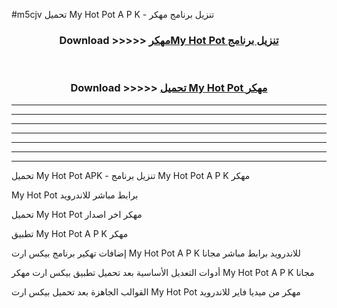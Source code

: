 #m5cjv تحميل My Hot Pot  A P K - تنزيل برنامج مهكر



<div align="center">
<h3>Download >>>>> <a href="https://runaway1.web.app/?sq=My Hot Pot ">مهكرMy Hot Pot  تنزيل برنامج</a></h3><br>

<h3>Download >>>>> <a href="https://runaway1.web.app/?sq=My Hot Pot ">تحميل My Hot Pot  مهكر</a></h3>
</div>


----------------------------------------------------------

----------------------------------------------------------

----------------------------------------------------------

----------------------------------------------------------

----------------------------------------------------------

----------------------------------------------------------

----------------------------------------------------------

تحميل My Hot Pot  APK - تنزيل برنامج My Hot Pot  A P K مهكر

My Hot Pot  برابط مباشر للاندرويد

تحميل My Hot Pot  مهكر اخر اصدار

تطبيق My Hot Pot  A P K مهكر

إضافات تهكير برنامج بيكس ارت My Hot Pot  A P K للاندرويد برابط مباشر مجانا

أدوات التعديل الأساسية بعد تحميل تطبيق بيكس ارت مهكر My Hot Pot  A P K مجانا

القوالب الجاهزة بعد تحميل بيكس ارت My Hot Pot  مهكر من ميديا فاير للاندرويد


